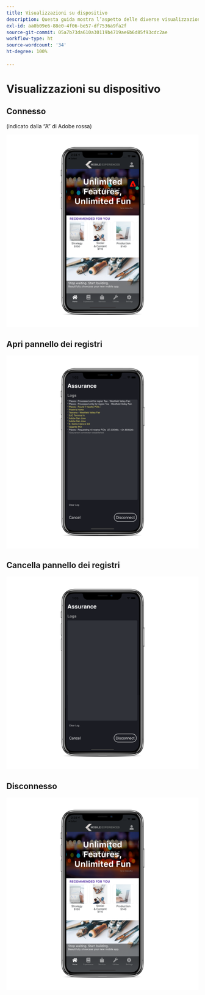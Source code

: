 ```yaml
---
title: Visualizzazioni su dispositivo
description: Questa guida mostra l’aspetto delle diverse visualizzazioni su un dispositivo utilizzando Adobe Experience Platform Assurance.
exl-id: aa0b09e6-88e0-4f06-be57-df7536a9fa2f
source-git-commit: 05a7b73da610a30119b4719ae6b6d85f93cdc2ae
workflow-type: ht
source-wordcount: '34'
ht-degree: 100%

---
```


# Visualizzazioni su dispositivo

## Connesso

(indicato dalla “A” di Adobe rossa)

![](./images/on-device-views/connected.png)

## Apri pannello dei registri

![](./images/on-device-views/logs-panel.png)

## Cancella pannello dei registri

![](./images/on-device-views/clear-logs-panel.png)

## Disconnesso

![](./images/on-device-views/disconnected.png)
